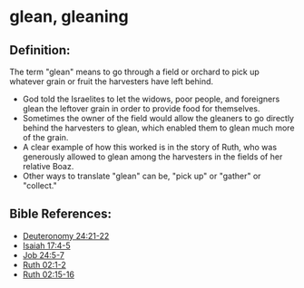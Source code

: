 # glean, gleaning #

## Definition: ##

The term "glean" means to go through a field or orchard to pick up whatever grain or fruit the harvesters have left behind.

* God told the Israelites to let the widows, poor people, and foreigners glean the leftover grain in order to provide food for themselves.
* Sometimes the owner of the field would allow the gleaners to go directly behind the harvesters to glean, which enabled them to glean much more of the grain.
* A clear example of how this worked is in the story of Ruth, who was generously allowed to glean among the harvesters in the fields of her relative Boaz.
* Other ways to translate "glean" can be, "pick up" or "gather" or "collect."



## Bible References: ##

* [Deuteronomy 24:21-22](en/tn/deu/help/24/21)
* [Isaiah 17:4-5](en/tn/isa/help/17/04)
* [Job 24:5-7](en/tn/job/help/24/05)
* [Ruth 02:1-2](en/tn/rut/help/02/01)
* [Ruth 02:15-16](en/tn/rut/help/02/15)